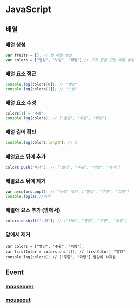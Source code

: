 # JavaScript
## 배열
### 배열 생성
```javascript
var fruits = []; // 빈 배열 생성
var colors = ["빨강", "노랑", "파랑"];// 초기 값을 가진 배열 생성
```
### 배열 요소 접근
```javascript
console.log(colors[0]); // "빨강"
console.log(colors[1]); // "노랑"
```
### 배열 요소 수정
```javascript
colors[1] = "주황";
console.log(colors); // ["빨강", "주황", "파랑"]
```
### 배열 길이 확인
```javascript
console.log(colors.length); // 3
```
### 배열요소 뒤에 추가
```javascript
colors.push("녹색"); // ["빨강", "주황", "파랑", "녹색"]
```
### 배열요소 뒤에 제거
```javascript
var a=colors.pop(); // "녹색" 제거, ["빨강", "주황", "파랑"]
console.log(a);//녹색
```
### 배열에 요소 추가 (앞에서)
```javascript
colors.unshift("보라"); // ["보라", "빨강", "주황", "파랑"]
```
### 앞에서 제거
```
var colors = ["빨강", "주황", "파랑"];
var firstColor = colors.shift(); // firstColor는 "빨강"
console.log(colors); // ["주황", "파랑"] 빨강이 삭제됨
```
## Event
### [mouseover](https://developer.mozilla.org/en-US/docs/Web/API/Element/mouseover_event)
### [mouseout](https://developer.mozilla.org/en-US/docs/Web/API/Element/mouseout_event)
